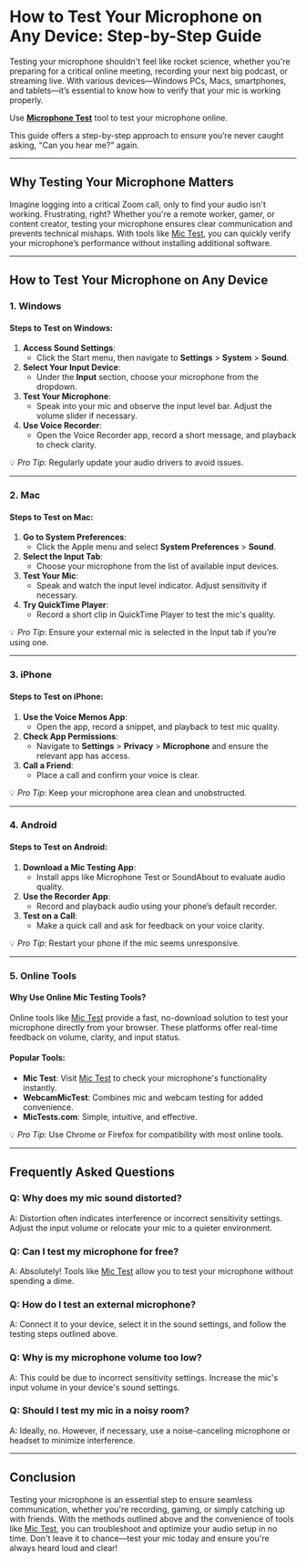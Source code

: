 # How to Test Your Microphone on Any Device: Step-by-Step Guide 

Testing your microphone shouldn't feel like rocket science, whether you're preparing for a critical online meeting, recording your next big podcast, or streaming live. With various devices—Windows PCs, Macs, smartphones, and tablets—it’s essential to know how to verify that your mic is working properly.  

Use [**Microphone Test**](https://mictest.desh.one/) tool to test your microphone online.

This guide offers a step-by-step approach to ensure you’re never caught asking, "Can you hear me?" again.  

---

## Why Testing Your Microphone Matters  

Imagine logging into a critical Zoom call, only to find your audio isn't working. Frustrating, right? Whether you're a remote worker, gamer, or content creator, testing your microphone ensures clear communication and prevents technical mishaps. With tools like [Mic Test](https://mictest.desh.one/), you can quickly verify your microphone’s performance without installing additional software.  

---

## How to Test Your Microphone on Any Device  

### 1. **Windows**  
#### Steps to Test on Windows:  
1. **Access Sound Settings**:  
   - Click the Start menu, then navigate to **Settings** > **System** > **Sound**.  
2. **Select Your Input Device**:  
   - Under the **Input** section, choose your microphone from the dropdown.  
3. **Test Your Microphone**:  
   - Speak into your mic and observe the input level bar. Adjust the volume slider if necessary.  
4. **Use Voice Recorder**:  
   - Open the Voice Recorder app, record a short message, and playback to check clarity.  

💡 *Pro Tip*: Regularly update your audio drivers to avoid issues.  

---

### 2. **Mac**  
#### Steps to Test on Mac:  
1. **Go to System Preferences**:  
   - Click the Apple menu and select **System Preferences** > **Sound**.  
2. **Select the Input Tab**:  
   - Choose your microphone from the list of available input devices.  
3. **Test Your Mic**:  
   - Speak and watch the input level indicator. Adjust sensitivity if necessary.  
4. **Try QuickTime Player**:  
   - Record a short clip in QuickTime Player to test the mic's quality.  

💡 *Pro Tip*: Ensure your external mic is selected in the Input tab if you’re using one.  

---

### 3. **iPhone**  
#### Steps to Test on iPhone:  
1. **Use the Voice Memos App**:  
   - Open the app, record a snippet, and playback to test mic quality.  
2. **Check App Permissions**:  
   - Navigate to **Settings** > **Privacy** > **Microphone** and ensure the relevant app has access.  
3. **Call a Friend**:  
   - Place a call and confirm your voice is clear.  

💡 *Pro Tip*: Keep your microphone area clean and unobstructed.  

---

### 4. **Android**  
#### Steps to Test on Android:  
1. **Download a Mic Testing App**:  
   - Install apps like Microphone Test or SoundAbout to evaluate audio quality.  
2. **Use the Recorder App**:  
   - Record and playback audio using your phone’s default recorder.  
3. **Test on a Call**:  
   - Make a quick call and ask for feedback on your voice clarity.  

💡 *Pro Tip*: Restart your phone if the mic seems unresponsive.  

---

### 5. **Online Tools**  
#### Why Use Online Mic Testing Tools?  
Online tools like [Mic Test](https://mictest.desh.one/) provide a fast, no-download solution to test your microphone directly from your browser. These platforms offer real-time feedback on volume, clarity, and input status.  

#### Popular Tools:  
- **Mic Test**: Visit [Mic Test](https://mictest.desh.one/) to check your microphone's functionality instantly.  
- **WebcamMicTest**: Combines mic and webcam testing for added convenience.  
- **MicTests.com**: Simple, intuitive, and effective.  

💡 *Pro Tip*: Use Chrome or Firefox for compatibility with most online tools.  

---

## Frequently Asked Questions  

### **Q: Why does my mic sound distorted?**  
A: Distortion often indicates interference or incorrect sensitivity settings. Adjust the input volume or relocate your mic to a quieter environment.  

### **Q: Can I test my microphone for free?**  
A: Absolutely! Tools like [Mic Test](https://mictest.desh.one/) allow you to test your microphone without spending a dime.  

### **Q: How do I test an external microphone?**  
A: Connect it to your device, select it in the sound settings, and follow the testing steps outlined above.  

### **Q: Why is my microphone volume too low?**  
A: This could be due to incorrect sensitivity settings. Increase the mic's input volume in your device's sound settings.  

### **Q: Should I test my mic in a noisy room?**  
A: Ideally, no. However, if necessary, use a noise-canceling microphone or headset to minimize interference.  

---

## Conclusion  

Testing your microphone is an essential step to ensure seamless communication, whether you're recording, gaming, or simply catching up with friends. With the methods outlined above and the convenience of tools like [Mic Test](https://mictest.desh.one/), you can troubleshoot and optimize your audio setup in no time. Don't leave it to chance—test your mic today and ensure you're always heard loud and clear!  

